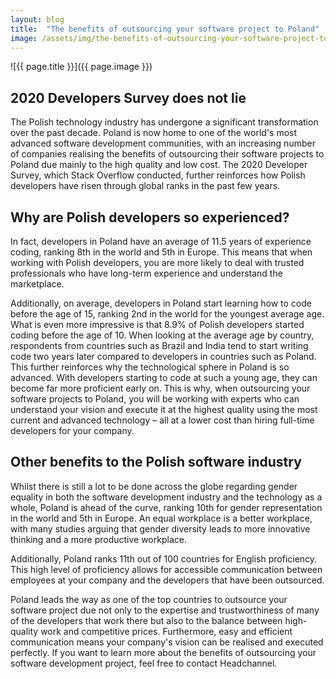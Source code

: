 ```yaml
---
layout: blog
title:  "The benefits of outsourcing your software project to Poland"
image: /assets/img/the-benefits-of-outsourcing-your-software-project-to-poland.jpg
---
```


![{{ page.title }}]({{ page.image }})

## 2020 Developers Survey does not lie
The Polish technology industry has undergone a significant transformation over the past decade. Poland is now home to one of the world's most advanced software development communities, with an increasing number of companies realising the benefits of outsourcing their software projects to Poland due mainly to the high quality and low cost. The 2020 Developer Survey, which Stack Overflow conducted, further reinforces how Polish developers have risen through global ranks in the past few years.

## Why are Polish developers so experienced?
In fact, developers in Poland have an average of 11.5 years of experience coding, ranking 8th in the world and 5th in Europe. This means that when working with Polish developers, you are more likely to deal with trusted professionals who have long-term experience and understand the marketplace.

Additionally, on average, developers in Poland start learning how to code before the age of 15, ranking 2nd in the world for the youngest average age. What is even more impressive is that 8.9% of Polish developers started coding before the age of 10. When looking at the average age by country, respondents from countries such as Brazil and India tend to start writing code two years later compared to developers in countries such as Poland. This further reinforces why the technological sphere in Poland is so advanced. With developers starting to code at such a young age, they can become far more proficient early on. This is why, when outsourcing your software projects to Poland, you will be working with experts who can understand your vision and execute it at the highest quality using the most current and advanced technology – all at a lower cost than hiring full-time developers for your company.

## Other benefits to the Polish software industry
Whilst there is still a lot to be done across the globe regarding gender equality in both the software development industry and the technology as a whole, Poland is ahead of the curve, ranking 10th for gender representation in the world and 5th in Europe. An equal workplace is a better workplace, with many studies arguing that gender diversity leads to more innovative thinking and a more productive workplace.

Additionally, Poland ranks 11th out of 100 countries for English proficiency. This high level of proficiency allows for accessible communication between employees at your company and the developers that have been outsourced.

Poland leads the way as one of the top countries to outsource your software project due not only to the expertise and trustworthiness of many of the developers that work there but also to the balance between high-quality work and competitive prices. Furthermore, easy and efficient communication means your company's vision can be realised and executed perfectly. If you want to learn more about the benefits of outsourcing your software development project, feel free to contact Headchannel.

